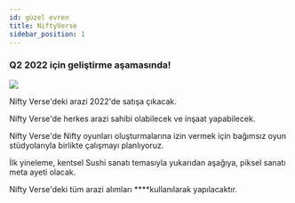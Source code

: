 ```yaml
---
id: güzel evren
title: NiftyVerse
sidebar_position: 1
---
```


### Q2 2022 için geliştirme aşamasında!

![](/img/niftyverse-snarfy.gif)

Nifty Verse'deki arazi 2022'de satışa çıkacak.

Nifty Verse'de herkes arazi sahibi olabilecek ve inşaat yapabilecek.

Nifty Verse'de Nifty oyunları oluşturmalarına izin vermek için bağımsız oyun stüdyolarıyla birlikte çalışmayı planlıyoruz.

İlk yineleme, kentsel Sushi sanatı temasıyla yukarıdan aşağıya, piksel sanatı meta ayeti olacak.

Nifty Verse'deki tüm arazi alımları ****kullanılarak yapılacaktır.
